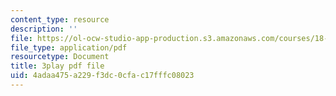 ```yaml
---
content_type: resource
description: ''
file: https://ol-ocw-studio-app-production.s3.amazonaws.com/courses/18-01sc-single-variable-calculus-fall-2010/4adaa475a229f3dc0cfac17fffc08023_7K1sB05pE0A.pdf
file_type: application/pdf
resourcetype: Document
title: 3play pdf file
uid: 4adaa475-a229-f3dc-0cfa-c17fffc08023
---
```

